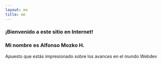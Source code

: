 ```yaml
---
layout: me
title: me
---
```

###  ¡Bienvenido a este sitio en Internet! 
### Mi nombre es Alfonso Mozko H. 
 
Apuesto que estás impresionado sobre los avances en el mundo Webdev

